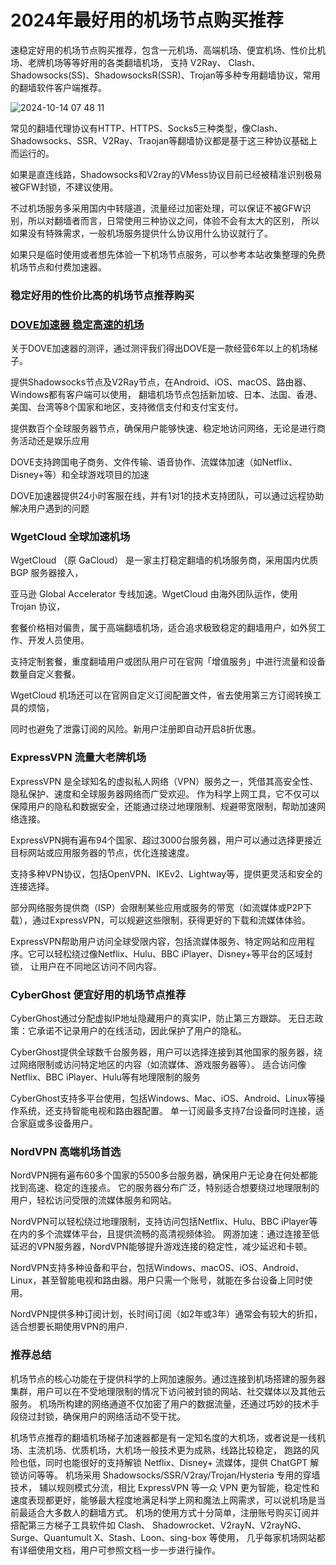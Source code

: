 # 2024年最好用的机场节点购买推荐

速稳定好用的机场节点购买推荐，包含一元机场、高端机场、便宜机场、性价比机场、老牌机场等等好用的各类翻墙机场，
支持 V2Ray、 Clash、Shadowsocks(SS)、ShadowsocksR(SSR)、Trojan等多种专用翻墙协议，常用的翻墙软件客户端推荐。

![2024-10-14 07 48 11](https://github.com/user-attachments/assets/dd051afc-01fa-43ca-83f8-70542cf7880f)

常见的翻墙代理协议有HTTP、HTTPS、Socks5三种类型，像Clash、Shadowsocks、SSR、V2Ray、Traojan等翻墙协议都是基于这三种协议基础上而运行的。

如果是直连线路，Shadowsocks和V2ray的VMess协议目前已经被精准识别极易被GFW封锁，不建议使用。

不过机场服务多采用国内中转隧道，流量经过加密处理，可以保证不被GFW识别，所以对翻墙者而言，日常使用三种协议之间，体验不会有太大的区别，
所以如果没有特殊需求，一般机场服务提供什么协议用什么协议就行了。

如果只是临时使用或者想先体验一下机场节点服务，可以参考本站收集整理的免费机场节点和付费加速器。

### 稳定好用的性价比高的机场节点推荐购买

### [DOVE加速器  稳定高速的机场](https://dove8.cc/a.php?alavBTtF8UB)

关于DOVE加速器的测评，通过测评我们得出DOVE是一款经营6年以上的机场梯子。

提供Shadowsocks节点及V2Ray节点，在Android、iOS、macOS、路由器、Windows都有客户端可以使用，
翻墙机场节点包括新加坡、日本、法国、香港、美国、台湾等8个国家和地区，支持微信支付和支付宝支付。

提供数百个全球服务器节点，确保用户能够快速、稳定地访问网络，无论是进行商务活动还是娱乐应用

DOVE支持跨国电子商务、文件传输、语音协作、流媒体加速（如Netflix、Disney+等）和全球游戏项目的加速

DOVE加速器提供24小时客服在线，并有1对1的技术支持团队，可以通过远程协助解决用户遇到的问题

### WgetCloud 全球加速机场

WgetCloud （原 GaCloud） 是一家主打稳定翻墙的机场服务商，采用国内优质 BGP 服务器接入，

亚马逊 Global Accelerator 专线加速。WgetCloud 由海外团队运作，使用 Trojan 协议，

套餐价格相对偏贵，属于高端翻墙机场，适合追求极致稳定的翻墙用户，如外贸工作、开发人员使用。

支持定制套餐，重度翻墙用户或团队用户可在官网「增值服务」中进行流量和设备数量自定义套餐。

WgetCloud 机场还可以在官网自定义订阅配置文件，省去使用第三方订阅转换工具的烦恼，

同时也避免了泄露订阅的风险。新用户注册即自动开启8折优惠。

### ExpressVPN  流量大老牌机场

ExpressVPN 是全球知名的虚拟私人网络（VPN）服务之一，凭借其高安全性、隐私保护、速度和全球服务器网络而广受欢迎。
作为科学上网工具，它不仅可以保障用户的隐私和数据安全，还能通过绕过地理限制、规避带宽限制，帮助加速网络连接。

ExpressVPN拥有遍布94个国家、超过3000台服务器，用户可以通过选择更接近目标网站或应用服务器的节点，优化连接速度。

支持多种VPN协议，包括OpenVPN、IKEv2、Lightway等，提供更灵活和安全的连接选择。

部分网络服务提供商（ISP）会限制某些应用或服务的带宽（如流媒体或P2P下载），通过ExpressVPN，可以规避这些限制，获得更好的下载和流媒体体验。

ExpressVPN帮助用户访问全球受限内容，包括流媒体服务、特定网站和应用程序。它可以轻松绕过像Netflix、Hulu、BBC iPlayer、Disney+等平台的区域封锁，
让用户在不同地区访问不同内容。

### CyberGhost  便宜好用的机场节点推荐

CyberGhost通过分配虚拟IP地址隐藏用户的真实IP，防止第三方跟踪。
无日志政策：它承诺不记录用户的在线活动，因此保护了用户的隐私。

CyberGhost提供全球数千台服务器，用户可以选择连接到其他国家的服务器，绕过网络限制或访问特定地区的内容（如流媒体、游戏服务器等）。
适合访问像Netflix、BBC iPlayer、Hulu等有地理限制的服务

CyberGhost支持多平台使用，包括Windows、Mac、iOS、Android、Linux等操作系统，还支持智能电视和路由器配置。
单一订阅最多支持7台设备同时连接，适合家庭或多设备用户。

### NordVPN  高端机场首选

NordVPN拥有遍布60多个国家的5500多台服务器，确保用户无论身在何处都能找到高速、稳定的连接点。
它的服务器分布广泛，特别适合想要绕过地理限制的用户，轻松访问受限的流媒体服务和网站。

NordVPN可以轻松绕过地理限制，支持访问包括Netflix、Hulu、BBC iPlayer等在内的多个流媒体平台，且提供流畅的高清视频体验。
网游加速：通过连接至低延迟的VPN服务器，NordVPN能够提升游戏连接的稳定性，减少延迟和卡顿。

NordVPN支持多种设备和平台，包括Windows、macOS、iOS、Android、Linux，甚至智能电视和路由器。用户只需一个账号，就能在多台设备上同时使用。

NordVPN提供多种订阅计划，长时间订阅（如2年或3年）通常会有较大的折扣，适合想要长期使用VPN的用户.

### 推荐总结

机场节点的核心功能在于提供科学的上网加速服务。通过连接到机场搭建的服务器集群，用户可以在不受地理限制的情况下访问被封锁的网站、社交媒体以及其他云服务。
机场所构建的网络通道不仅加密了用户的数据流量，还通过巧妙的技术手段绕过封锁，确保用户的网络活动不受干扰。

机场节点推荐的翻墙机场梯子加速器都是有一定知名度的大机场，或者说是一线机场、主流机场、优质机场，大机场一般技术更为成熟，线路比较稳定，
跑路的风险也低，同时也能很好的支持解锁 Netflix、Disney+ 流媒体，提供 ChatGPT 解锁访问等等。 机场采用 Shadowsocks/SSR/V2ray/Trojan/Hysteria 专用的穿墙技术，
辅以规则模式分流，相比 ExpressVPN 等一众 VPN 更为智能，稳定性和速度表现都更好，能够最大程度地满足科学上网和魔法上网需求，可以说机场是当前最适合大多数人的翻墙方式。
机场的使用方式十分简单，注册账号购买订阅并搭配第三方梯子工具软件如  Clash、 Shadowrocket、V2rayN、V2rayNG、Surge、Quantumult X、Stash、Loon、sing-box 等使用，
几乎每家机场网站都有详细使用文档，用户可参照文档一步一步进行操作。




